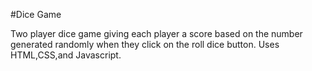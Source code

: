 #Dice Game

Two player dice game giving each player a score based on the number generated randomly when they 
click on the roll dice button. Uses HTML,CSS,and Javascript.